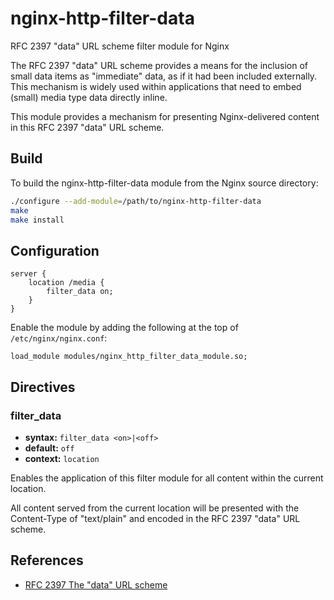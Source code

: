 # nginx-http-filter-data

RFC 2397 "data" URL scheme filter module for Nginx

The RFC 2397 "data" URL scheme provides a means for the inclusion of small data items as "immediate" data, as if it had been included externally. This mechanism is widely used within applications that need to embed (small) media type data directly inline.

This module provides a mechanism for presenting Nginx-delivered content in this RFC 2397 "data" URL scheme.

## Build

To build the nginx-http-filter-data module from the Nginx source directory:

```bash
./configure --add-module=/path/to/nginx-http-filter-data
make
make install
```

## Configuration

```nginx
server {
    location /media {
        filter_data on;
    }
}
```

Enable the module by adding the following at the top of `/etc/nginx/nginx.conf`:

```nginx
load_module modules/nginx_http_filter_data_module.so;
```

## Directives

### filter_data

* **syntax:** `filter_data <on>|<off>`
* **default:** `off`
* **context:** `location`

Enables the application of this filter module for all content within the current location.

All content served from the current location will be presented with the Content-Type of "text/plain" and encoded in the RFC 2397 "data" URL scheme.

## References

* [RFC 2397 The "data" URL scheme](https://datatracker.ietf.org/doc/html/rfc2397)

